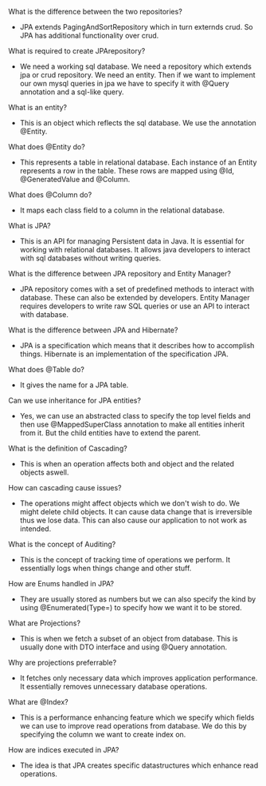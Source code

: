 What is the difference between the two repositories? 
- JPA extends PagingAndSortRepository which in turn externds crud. So JPA has additional functionality over crud. 

What is required to create JPArepository? 
- We need a working sql database. We need a repository which extends jpa or crud repository. We need an entity. Then if we want to implement our own mysql queries in jpa we have to specify it with @Query annotation and a sql-like query. 

What is an entity? 
- This is an object which reflects the sql database. We use the annotation @Entity. 

What does @Entity do? 
- This represents a table in relational database. Each instance of an Entity represents a row in the table. 
These rows are mapped using @Id, @GeneratedValue and @Column. 

What does @Column do? 
- It maps each class field to a column in the relational database. 

What is JPA? 
- This is an API for managing Persistent data in Java. It is essential for working with 
relational databases. 
It allows java developers to interact with sql databases without writing queries. 

What is the difference between JPA repository and Entity Manager? 
- JPA repository comes with a set of predefined methods to interact with database. These can also be extended by developers. 
Entity Manager requires developers to write raw SQL queries or use an API to interact with database. 

What is the difference between JPA and Hibernate? 
- JPA is a specification which means that it describes how to accomplish things. Hibernate is 
an implementation of the specification JPA. 

What does @Table do? 
- It gives the name for a JPA table. 

Can we use inheritance for JPA entities? 
- Yes, we can use an abstracted class to specify the top level fields and then use @MappedSuperClass annotation to make all entities inherit from it. 
But the child entities have to extend the parent. 

What is the definition of Cascading? 
- This is when an operation affects both and object and the related objects aswell. 

How can cascading cause issues? 
- The operations might affect objects which we don't wish to do. We might delete child objects. It can cause data change that is irreversible thus we lose data. 
This can also cause our application to not work as intended. 

What is the concept of Auditing? 
- This is the concept of tracking time of operations we perform. It essentially logs when things change and other stuff. 

How are Enums handled in JPA? 
- They are usually stored as numbers but we can also specify the kind by using @Enumerated(Type=<Type>) to specify how we want it to be stored. 

What are Projections? 
- This is when we fetch a subset of an object from database. This is usually done with DTO interface and using @Query annotation. 

Why are projections preferrable? 
- It fetches only necessary data which improves application performance. 
It essentially removes unnecessary database operations. 

What are @Index? 
- This is a performance enhancing feature which we specify which fields we can use to improve read operations from database. 
We do this by specifying the column we want to create index on. 

How are indices executed in JPA? 
- The idea is that JPA creates specific datastructures which enhance read operations. 


